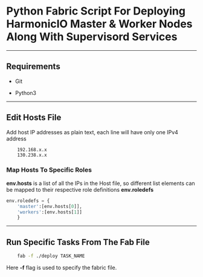 # Python Fabric Script For Deploying HarmonicIO Master & Worker Nodes Along With Supervisord Services
---

## Requirements

* Git

* Python3
---

## Edit Hosts File

Add host IP addresses as plain text, each line will have only one IPv4 address

```
	192.168.x.x
	130.238.x.x
```

### Map Hosts To Specific Roles

**env.hosts** is a list of all the IPs in the Host file, 
so different list elements can be mapped to their respective role definitions **env.roledefs**

```py
env.roledefs = {
    'master':[env.hosts[0]],
    'workers':[env.hosts[1]]
	}
```
---

## Run Specific Tasks From The Fab File

```sh
	fab -f ./deploy TASK_NAME
```

Here **-f** flag is used to specify the fabric file.
